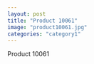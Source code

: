 ```yaml
---
layout: post
title: "Product 10061"
image: "product10061.jpg"
categories: "category1"
---
```

Product 10061

